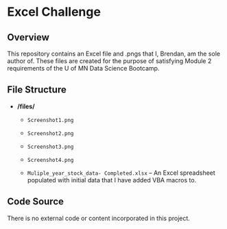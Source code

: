# Excel Challenge

## Overview

This repository contains an Excel file and  .pngs that I, Brendan, am the sole author of. These files are created for the purpose of satisfying Module 2 requirements of the U of MN Data Science Bootcamp.

## File Structure

- **/files/**
  - `Screenshot1.png`
  - `Screenshot2.png`
  - `Screenshot3.png`
  - `Screenshot4.png`
  
  - `Muliple_year_stock_data- Completed.xlsx` – An Excel spreadsheet populated with initial data that I have added VBA macros to. 

## Code Source

There is no external code or content incorporated in this project. 
